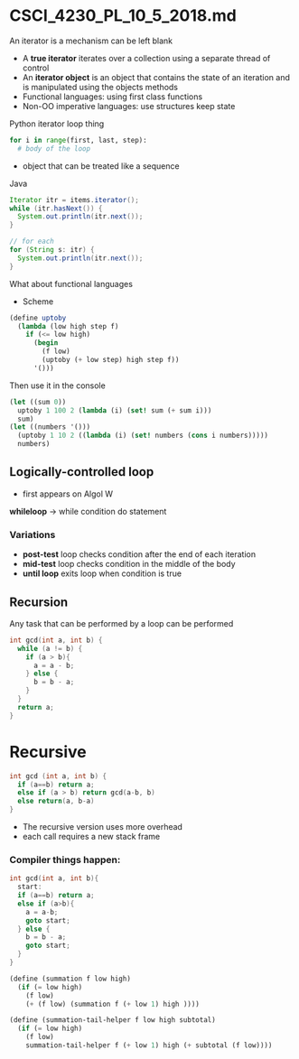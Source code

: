 # CSCI_4230_PL_10_5_2018.md

An iterator is a mechanism can be left blank

* A __true iterator__ iterates over a collection using a separate thread of control
* An __iterator object__ is an object that contains the state of an iteration and is manipulated using the objects methods
* Functional languages: using first class functions
* Non-OO imperative languages: use structures keep state

Python iterator loop thing

```python
for i in range(first, last, step):
  # body of the loop
```

* object that can be treated like a sequence

Java

```java
Iterator itr = items.iterator();
while (itr.hasNext()) {
  System.out.println(itr.next());
}

// for each
for (String s: itr) {
  System.out.println(itr.next());
}
```

What about functional languages

* Scheme

```scheme
(define uptoby
  (lambda (low high step f)
    if (<= low high)
      (begin
        (f low)
        (uptoby (+ low step) high step f))
      '()))
```

Then use it in the console

```scheme
(let ((sum 0))
  uptoby 1 100 2 (lambda (i) (set! sum (+ sum i)))
  sum)
(let ((numbers '()))
  (uptoby 1 10 2 ((lambda (i) (set! numbers (cons i numbers)))))
  numbers)
```

## Logically-controlled loop

* first appears on Algol W

__whileloop__ -> while condition do statement

### Variations

* __post-test__ loop checks condition after the end of each iteration
* __mid-test__ loop checks condition in the middle of the body
* __until loop__ exits loop when condition is true

## Recursion

Any task that can be performed by a loop can be performed

```c
int gcd(int a, int b) {
  while (a != b) {
    if (a > b){
      a = a - b;
    } else {
      b = b - a;
    }
  }
  return a;
}
```

# Recursive

```c
int gcd (int a, int b) {
  if (a==b) return a;
  else if (a > b) return gcd(a-b, b)
  else return(a, b-a)
}
```

* The recursive version uses more overhead
* each call requires a new stack frame

### Compiler things happen:

```c
int gcd(int a, int b){
  start:
  if (a==b) return a;
  else if (a>b){
    a = a-b;
    goto start;
  } else {
    b = b - a;
    goto start;
  }
}
```

```scheme
(define (summation f low high)
  (if (= low high)
    (f low)
    (+ (f low) (summation f (+ low 1) high ))))
```

```scheme
(define (summation-tail-helper f low high subtotal)
  (if (= low high)
    (f low)
    summation-tail-helper f (+ low 1) high (+ subtotal (f low))))

```